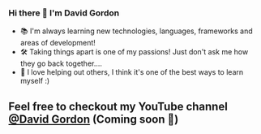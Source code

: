 ### Hi there 👋 I'm David Gordon

* 📚 I'm always learning new technologies, languages, frameworks and areas of development!
* 🛠 Taking things apart is one of my passions! Just don't ask me how they go back together....
* 🎥 I love helping out others, I think it's one of the best ways to learn myself :)

## Feel free to checkout my YouTube channel <a href="https://www.youtube.com/@davidgordon12">@David Gordon</a> (Coming soon 👀)
